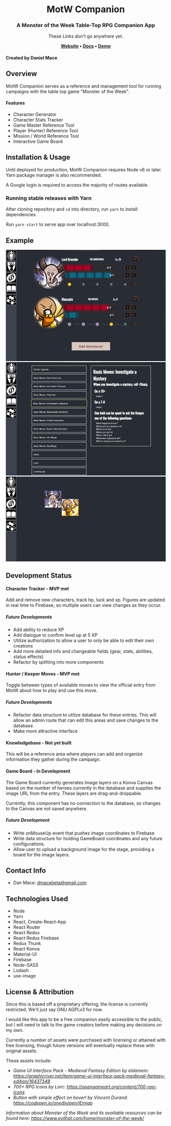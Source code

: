 <h1 align="center">
  MotW Companion
</h1>

<h3 align="center">
  A Monster of the Week Table-Top RPG Companion App
</h3>

<p align="center">
  These Links don't go anywhere yet.
</p>
<p align="center">
	<strong>
		<a href="#">Website</a>
		•
		<a href="#">Docs</a>
		•
		<a href="#">Demo</a>
	</strong>
</p>

#### Created by Daniel Mace

## Overview

MotW Companion serves as a reference and management tool for running campaigns with the table top game "Monster of the Week".

#### Features

 - Character Generator
 - Character Stats Tracker
 - Game Master Reference Tool
 - Player (Hunter) Reference Tool
 - Mission / World Reference Tool
 - Interactive Game Board

## Installation & Usage

Until deployed for production, MotW Companion requires Node v6 or later. Yarn package manager is also recommended.  

A Google login is required to access the majority of routes available.

### Running stable releases with Yarn

After cloning repository and ```cd``` into directory, run ```yarn``` to install dependencies.

Run ```yarn start``` to serve app over localhost:3000.

## Example

![Party View](/screens/partyview.jpg)
![Hunter View](/screens/huntermoves.jpg)
![Game board View](/screens/gameboard.jpg)

## Development Status

#### Character Tracker - MVP met

Add and remove new characters, track hp, luck and xp.  Figures are updated in real time to Firebase, so multiple users can view changes as they occur.

##### Future Developments

 - Add ability to reduce XP
 - Add dialogue to confirm level up at 5 XP
 - Utilize authorization to allow a user to only be able to edit their own creations
 - Add more detailed info and changeable fields (gear, stats, abilities, status effects)
 - Refactor by splitting into more components

#### Hunter / Keeper Moves - MVP met

Toggle between types of available moves to view the official entry from MotW about how to play and use this move.

##### Future Developments

 - Refactor data structure to utilize database for these entries.  This will allow an admin route that can edit this areas and save changes to the database.
 - Make more attractive interface

#### Knowledgebase - Not yet built

This will be a reference area where players can add and organize information they gather during the campaign.

#### Game Board - In Development

The Game Board currently generates Image layers on a Konva Canvas based on the number of heroes currently in the database and supplies the image URL from the entry.  These layers are drag-and-droppable.

Currently, this component has no connection to the database, so changes to the Canvas are not saved anywhere.

##### Future Development

 - Write onMouseUp event that pushes image coordinates to Firebase
 - Write data structure for holding GameBoard coordinates and any future configurations.
 - Allow user to upload a background image for the stage, providing a board for the image layers.

## Contact Info
 - Dan Mace: dmacebeta@gmail.com

## Technologies Used

 - Node
 - Yarn
 - React, Create-React-App
 - React Router
 - React Redux
 - React Redux Firebase
 - Redux Thunk
 - React Konva
 - Material-UI
 - Firebase
 - Node-SASS
 - Lodash
 - use-image

## License & Attribution

Since this is based off a proprietary offering, the license is currently restricted.  We'll just say GNU AGPLv3 for now.

I would like this app to be a free companion easily accessible to the public, but I will need to talk to the game creators before making any decisions on my own.

Currently a number of assets were purchased with licensing or attained with free licensing, though future versions will eventually replace these with original assets.

These assets include:
 - *Game UI Interface Pack - Medieval Fantasy Edition by eldamein: https://graphicriver.net/item/game-ui-interface-pack-medieval-fantasy-edition/16437348*
 - *700+ RPG Icons by Lorc: https://opengameart.org/content/700-rpg-icons*
 - *Button with simple effect on hover! by Vincent Durand: https://codepen.io/onediv/pen/jEmjap*

 *Information about Monster of the Week and its available resources can be found here: https://www.evilhat.com/home/monster-of-the-week/*
